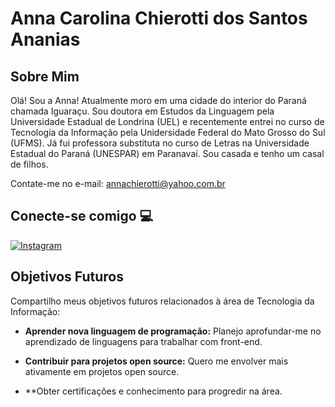 # Anna Carolina Chierotti dos Santos Ananias

## Sobre Mim
Olá! Sou a Anna! Atualmente moro em uma cidade do interior do Paraná chamada Iguaraçu. Sou doutora em Estudos da Linguagem pela Universidade Estadual de Londrina (UEL) e recentemente entrei no curso de Tecnologia da Informação pela Unidersidade Federal do Mato Grosso do Sul (UFMS).
Já fui professora substituta no curso de Letras na Universidade Estadual do Paraná (UNESPAR) em Paranavaí. Sou casada e tenho um casal de filhos.

Contate-me no e-mail: annachierotti@yahoo.com.br

## Conecte-se comigo 💻

[![Instagram](https://img.shields.io/badge/Instagram-000?style=for-the-badge&logo=instagram)](https://www.instagram.com/annachierotti/)

## Objetivos Futuros

Compartilho meus objetivos futuros relacionados à área de Tecnologia da Informação:

- **Aprender nova linguagem de programação:** Planejo aprofundar-me no aprendizado de linguagens para trabalhar com front-end.
  
- **Contribuir para projetos open source:** Quero me envolver mais ativamente em projetos open source.

- **Obter certificações e conhecimento para progredir na área.

